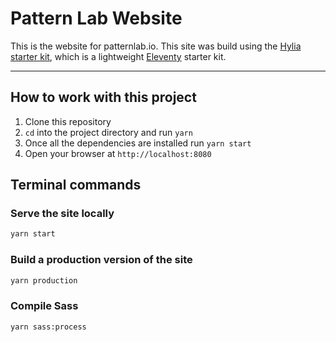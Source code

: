 # Pattern Lab Website

This is the website for patternlab.io. This site was build using the [Hylia starter kit](https://hylia.website/), which is a lightweight [Eleventy](https://11ty.io) starter kit.

---

## How to work with this project

1. Clone this repository
2. `cd` into the project directory and run `yarn`
3. Once all the dependencies are installed run `yarn start`
4. Open your browser at `http://localhost:8080`

## Terminal commands

### Serve the site locally

```bash
yarn start
```

### Build a production version of the site

```bash
yarn production
```

### Compile Sass

```bash
yarn sass:process
```
